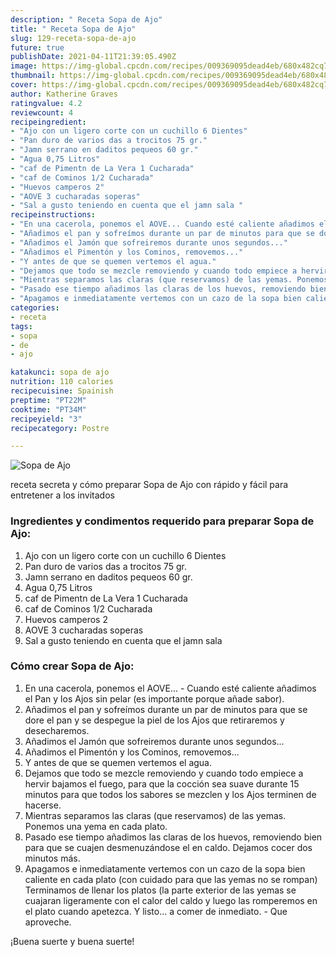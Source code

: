 ```yaml
---
description: " Receta Sopa de Ajo"
title: " Receta Sopa de Ajo"
slug: 129-receta-sopa-de-ajo
future: true
publishDate: 2021-04-11T21:39:05.490Z
image: https://img-global.cpcdn.com/recipes/009369095dead4eb/680x482cq70/sopa-de-ajo-foto-principal.jpg
thumbnail: https://img-global.cpcdn.com/recipes/009369095dead4eb/680x482cq70/sopa-de-ajo-foto-principal.jpg
cover: https://img-global.cpcdn.com/recipes/009369095dead4eb/680x482cq70/sopa-de-ajo-foto-principal.jpg
author: Katherine Graves
ratingvalue: 4.2
reviewcount: 4
recipeingredient:
- "Ajo con un ligero corte con un cuchillo 6 Dientes"
- "Pan duro de varios das a trocitos 75 gr."
- "Jamn serrano en daditos pequeos 60 gr."
- "Agua 0,75 Litros"
- "caf de Pimentn de La Vera 1 Cucharada"
- "caf de Cominos 1/2 Cucharada"
- "Huevos camperos 2"
- "AOVE 3 cucharadas soperas"
- "Sal a gusto teniendo en cuenta que el jamn sala "
recipeinstructions:
- "En una cacerola, ponemos el AOVE... Cuando esté caliente añadimos el Pan y los Ajos sin pelar (es importante porque añade sabor)."
- "Añadimos el pan y sofreímos durante un par de minutos para que se dore el pan y se despegue la piel de los Ajos que retiraremos y desecharemos."
- "Añadimos el Jamón que sofreiremos durante unos segundos..."
- "Añadimos el Pimentón y los Cominos, removemos..."
- "Y antes de que se quemen vertemos el agua."
- "Dejamos que todo se mezcle removiendo y cuando todo empiece a hervir bajamos el fuego, para que la cocción sea suave durante 15 minutos para que todos los sabores se mezclen y los Ajos terminen de hacerse."
- "Mientras separamos las claras (que reservamos) de las yemas. Ponemos una yema en cada plato."
- "Pasado ese tiempo añadimos las claras de los huevos, removiendo bien para que se cuajen desmenuzándose el en caldo. Dejamos cocer dos minutos más."
- "Apagamos e inmediatamente vertemos con un cazo de la sopa bien caliente en cada plato (con cuidado para que las yemas no se rompan) Terminamos de llenar los platos (la parte exterior de las yemas se cuajaran ligeramente con el calor del caldo y luego las romperemos en el plato cuando apetezca. Y listo... a comer de inmediato.  Que aproveche."
categories:
- receta
tags:
- sopa
- de
- ajo

katakunci: sopa de ajo 
nutrition: 110 calories
recipecuisine: Spainish
preptime: "PT22M"
cooktime: "PT34M"
recipeyield: "3"
recipecategory: Postre

---
```



![Sopa de Ajo](https://img-global.cpcdn.com/recipes/009369095dead4eb/680x482cq70/sopa-de-ajo-foto-principal.jpg)

receta secreta y cómo preparar Sopa de Ajo con rápido y fácil para entretener a los invitados

<!--inarticleads1-->

### Ingredientes y condimentos requerido para preparar Sopa de Ajo:

1. Ajo con un ligero corte con un cuchillo 6 Dientes
1. Pan duro de varios das a trocitos 75 gr.
1. Jamn serrano en daditos pequeos 60 gr.
1. Agua 0,75 Litros
1. caf de Pimentn de La Vera 1 Cucharada
1. caf de Cominos 1/2 Cucharada
1. Huevos camperos 2
1. AOVE 3 cucharadas soperas
1. Sal a gusto teniendo en cuenta que el jamn sala 



<!--inarticleads2-->

### Cómo crear Sopa de Ajo:

1. En una cacerola, ponemos el AOVE... - Cuando esté caliente añadimos el Pan y los Ajos sin pelar (es importante porque añade sabor).
1. Añadimos el pan y sofreímos durante un par de minutos para que se dore el pan y se despegue la piel de los Ajos que retiraremos y desecharemos.
1. Añadimos el Jamón que sofreiremos durante unos segundos...
1. Añadimos el Pimentón y los Cominos, removemos...
1. Y antes de que se quemen vertemos el agua.
1. Dejamos que todo se mezcle removiendo y cuando todo empiece a hervir bajamos el fuego, para que la cocción sea suave durante 15 minutos para que todos los sabores se mezclen y los Ajos terminen de hacerse.
1. Mientras separamos las claras (que reservamos) de las yemas. Ponemos una yema en cada plato.
1. Pasado ese tiempo añadimos las claras de los huevos, removiendo bien para que se cuajen desmenuzándose el en caldo. Dejamos cocer dos minutos más.
1. Apagamos e inmediatamente vertemos con un cazo de la sopa bien caliente en cada plato (con cuidado para que las yemas no se rompan) Terminamos de llenar los platos (la parte exterior de las yemas se cuajaran ligeramente con el calor del caldo y luego las romperemos en el plato cuando apetezca. Y listo... a comer de inmediato.  - Que aproveche.



¡Buena suerte y buena suerte!


